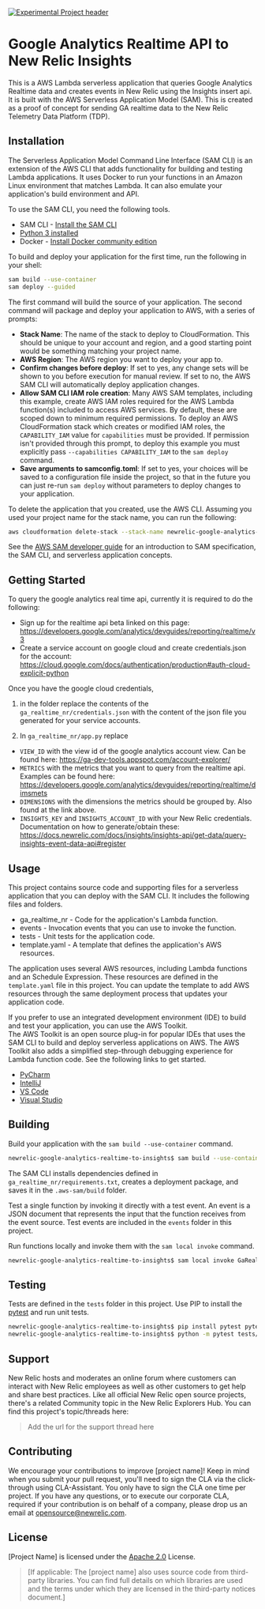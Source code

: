 [![Experimental Project header](https://github.com/newrelic/opensource-website/raw/master/src/images/categories/Experimental.png)](https://opensource.newrelic.com/oss-category/#experimental)

# Google Analytics Realtime API to New Relic Insights

>
This is a AWS Lambda serverless application that queries Google Analytics Realtime data and creates events in New Relic using the Insights insert api. It is built with the AWS Serverless Application Model (SAM). This is created as a proof of concept for sending GA realtime data to the New Relic Telemetry Data Platform (TDP).

## Installation

> 
The Serverless Application Model Command Line Interface (SAM CLI) is an extension of the AWS CLI that adds functionality for building and testing Lambda applications. It uses Docker to run your functions in an Amazon Linux environment that matches Lambda. It can also emulate your application's build environment and API.

To use the SAM CLI, you need the following tools.

* SAM CLI - [Install the SAM CLI](https://docs.aws.amazon.com/serverless-application-model/latest/developerguide/serverless-sam-cli-install.html)
* [Python 3 installed](https://www.python.org/downloads/)
* Docker - [Install Docker community edition](https://hub.docker.com/search/?type=edition&offering=community)

To build and deploy your application for the first time, run the following in your shell:

```bash
sam build --use-container
sam deploy --guided
```

The first command will build the source of your application. The second command will package and deploy your application to AWS, with a series of prompts:

* **Stack Name**: The name of the stack to deploy to CloudFormation. This should be unique to your account and region, and a good starting point would be something matching your project name.
* **AWS Region**: The AWS region you want to deploy your app to.
* **Confirm changes before deploy**: If set to yes, any change sets will be shown to you before execution for manual review. If set to no, the AWS SAM CLI will automatically deploy application changes.
* **Allow SAM CLI IAM role creation**: Many AWS SAM templates, including this example, create AWS IAM roles required for the AWS Lambda function(s) included to access AWS services. By default, these are scoped down to minimum required permissions. To deploy an AWS CloudFormation stack which creates or modified IAM roles, the `CAPABILITY_IAM` value for `capabilities` must be provided. If permission isn't provided through this prompt, to deploy this example you must explicitly pass `--capabilities CAPABILITY_IAM` to the `sam deploy` command.
* **Save arguments to samconfig.toml**: If set to yes, your choices will be saved to a configuration file inside the project, so that in the future you can just re-run `sam deploy` without parameters to deploy changes to your application.

To delete the application that you created, use the AWS CLI. Assuming you used your project name for the stack name, you can run the following:

```bash
aws cloudformation delete-stack --stack-name newrelic-google-analytics-realtime-to-insights
```

See the [AWS SAM developer guide](https://docs.aws.amazon.com/serverless-application-model/latest/developerguide/what-is-sam.html) for an introduction to SAM specification, the SAM CLI, and serverless application concepts.

## Getting Started
>
To query the google analytics real time api, currently it is required to do the following:
- Sign up for the realtime api beta linked on this page: https://developers.google.com/analytics/devguides/reporting/realtime/v3
- Create a service account on google cloud and create credentials.json for the account: https://cloud.google.com/docs/authentication/production#auth-cloud-explicit-python

Once you have the google cloud credentials, 
1. in the folder replace the contents of the `ga_realtime_nr/credentials.json` with the content of the json file you generated for your service accounts.

2. In `ga_realtime_nr/app.py` replace
- `VIEW_ID` with the view id of the google analytics account view. Can be found here: https://ga-dev-tools.appspot.com/account-explorer/
- `METRICS` with the metrics that you want to query from the realtime api. Examples can be found here: https://developers.google.com/analytics/devguides/reporting/realtime/dimsmets
- `DIMENSIONS` with the dimensions the metrics should be grouped by. Also found at the link above.
- `INSIGHTS_KEY` and `INSIGHTS_ACCOUNT_ID` with your New Relic credentials. Documentation on how to generate/obtain these: https://docs.newrelic.com/docs/insights/insights-api/get-data/query-insights-event-data-api#register

## Usage
>
This project contains source code and supporting files for a serverless application that you can deploy with the SAM CLI. It includes the following files and folders.

- ga_realtime_nr - Code for the application's Lambda function.
- events - Invocation events that you can use to invoke the function.
- tests - Unit tests for the application code. 
- template.yaml - A template that defines the application's AWS resources.

The application uses several AWS resources, including Lambda functions and an Schedule Expression. These resources are defined in the `template.yaml` file in this project. You can update the template to add AWS resources through the same deployment process that updates your application code.

If you prefer to use an integrated development environment (IDE) to build and test your application, you can use the AWS Toolkit.  
The AWS Toolkit is an open source plug-in for popular IDEs that uses the SAM CLI to build and deploy serverless applications on AWS. The AWS Toolkit also adds a simplified step-through debugging experience for Lambda function code. See the following links to get started.

* [PyCharm](https://docs.aws.amazon.com/toolkit-for-jetbrains/latest/userguide/welcome.html)
* [IntelliJ](https://docs.aws.amazon.com/toolkit-for-jetbrains/latest/userguide/welcome.html)
* [VS Code](https://docs.aws.amazon.com/toolkit-for-vscode/latest/userguide/welcome.html)
* [Visual Studio](https://docs.aws.amazon.com/toolkit-for-visual-studio/latest/user-guide/welcome.html)


## Building

>
Build your application with the `sam build --use-container` command.

```bash
newrelic-google-analytics-realtime-to-insights$ sam build --use-container
```

The SAM CLI installs dependencies defined in `ga_realtime_nr/requirements.txt`, creates a deployment package, and saves it in the `.aws-sam/build` folder.

Test a single function by invoking it directly with a test event. An event is a JSON document that represents the input that the function receives from the event source. Test events are included in the `events` folder in this project.

Run functions locally and invoke them with the `sam local invoke` command.

```bash
newrelic-google-analytics-realtime-to-insights$ sam local invoke GaRealtimeNrFunction --event events/event.json
```

## Testing

>
Tests are defined in the `tests` folder in this project. Use PIP to install the [pytest](https://docs.pytest.org/en/latest/) and run unit tests.

```bash
newrelic-google-analytics-realtime-to-insights$ pip install pytest pytest-mock --user
newrelic-google-analytics-realtime-to-insights$ python -m pytest tests/ -v
```

## Support

New Relic hosts and moderates an online forum where customers can interact with New Relic employees as well as other customers to get help and share best practices. Like all official New Relic open source projects, there's a related Community topic in the New Relic Explorers Hub. You can find this project's topic/threads here:

>Add the url for the support thread here

## Contributing
We encourage your contributions to improve [project name]! Keep in mind when you submit your pull request, you'll need to sign the CLA via the click-through using CLA-Assistant. You only have to sign the CLA one time per project.
If you have any questions, or to execute our corporate CLA, required if your contribution is on behalf of a company,  please drop us an email at opensource@newrelic.com.

## License
[Project Name] is licensed under the [Apache 2.0](http://apache.org/licenses/LICENSE-2.0.txt) License.
>[If applicable: The [project name] also uses source code from third-party libraries. You can find full details on which libraries are used and the terms under which they are licensed in the third-party notices document.]
